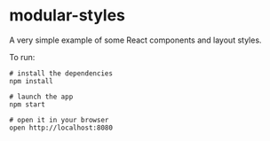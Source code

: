 # modular-styles

A very simple example of some React components and layout styles.

To run:
```
# install the dependencies
npm install

# launch the app
npm start

# open it in your browser
open http://localhost:8080
